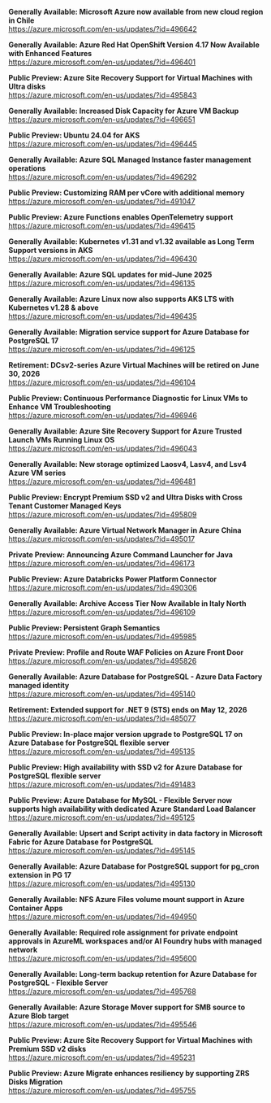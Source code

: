 **Generally Available: Microsoft Azure now available from new cloud region in Chile**  
https://azure.microsoft.com/en-us/updates/?id=496642

**Generally Available: Azure Red Hat OpenShift Version 4.17 Now Available with Enhanced Features**  
https://azure.microsoft.com/en-us/updates/?id=496401

**Public Preview: Azure Site Recovery Support for Virtual Machines with Ultra disks**  
https://azure.microsoft.com/en-us/updates/?id=495843

**Generally Available: Increased Disk Capacity for Azure VM Backup**  
https://azure.microsoft.com/en-us/updates/?id=496651

**Public Preview: Ubuntu 24.04 for AKS**  
https://azure.microsoft.com/en-us/updates/?id=496445

**Generally Available: Azure SQL Managed Instance faster management operations**  
https://azure.microsoft.com/en-us/updates/?id=496292

**Public Preview: Customizing RAM per vCore with additional memory**  
https://azure.microsoft.com/en-us/updates/?id=491047

**Public Preview: Azure Functions enables OpenTelemetry support**  
https://azure.microsoft.com/en-us/updates/?id=496415

**Generally Available: Kubernetes v1.31 and v1.32 available as Long Term Support versions in AKS**  
https://azure.microsoft.com/en-us/updates/?id=496430

**Generally Available: Azure SQL updates for mid-June 2025**  
https://azure.microsoft.com/en-us/updates/?id=496135

**Generally Available: Azure Linux now also supports AKS LTS with Kubernetes v1.28 & above**  
https://azure.microsoft.com/en-us/updates/?id=496435

**Generally Available: Migration service support for Azure Database for PostgreSQL 17**  
https://azure.microsoft.com/en-us/updates/?id=496125

**Retirement: DCsv2-series Azure Virtual Machines will be retired on June 30, 2026**  
https://azure.microsoft.com/en-us/updates/?id=496104

**Public Preview: Continuous Performance Diagnostic for Linux VMs to Enhance VM Troubleshooting**  
https://azure.microsoft.com/en-us/updates/?id=496946

**Generally Available: Azure Site Recovery Support for Azure Trusted Launch VMs Running Linux OS**  
https://azure.microsoft.com/en-us/updates/?id=496043

**Generally Available: New storage optimized Laosv4, Lasv4, and Lsv4 Azure VM series**  
https://azure.microsoft.com/en-us/updates/?id=496481

**Public Preview: Encrypt Premium SSD v2 and Ultra Disks with Cross Tenant Customer Managed Keys**  
https://azure.microsoft.com/en-us/updates/?id=495809

**Generally Available: Azure Virtual Network Manager in Azure China**  
https://azure.microsoft.com/en-us/updates/?id=495017

**Private Preview: Announcing Azure Command Launcher for Java**  
https://azure.microsoft.com/en-us/updates/?id=496173

**Public Preview: Azure Databricks Power Platform Connector**  
https://azure.microsoft.com/en-us/updates/?id=490306

**Generally Available: Archive Access Tier Now Available in Italy North**  
https://azure.microsoft.com/en-us/updates/?id=496109

**Public Preview: Persistent Graph Semantics**  
https://azure.microsoft.com/en-us/updates/?id=495985

**Private Preview: Profile and Route WAF Policies on Azure Front Door**  
https://azure.microsoft.com/en-us/updates/?id=495826

**Generally Available: Azure Database for PostgreSQL - Azure Data Factory managed identity**  
https://azure.microsoft.com/en-us/updates/?id=495140

**Retirement: Extended support for .NET 9 (STS) ends on May 12, 2026**  
https://azure.microsoft.com/en-us/updates/?id=485077

**Public Preview: In-place major version upgrade to PostgreSQL 17 on Azure Database for PostgreSQL flexible server**  
https://azure.microsoft.com/en-us/updates/?id=495135

**Public Preview: High availability with SSD v2 for Azure Database for PostgreSQL flexible server**  
https://azure.microsoft.com/en-us/updates/?id=491483

**Public Preview: Azure Database for MySQL - Flexible Server now supports high availability with dedicated Azure Standard Load Balancer**  
https://azure.microsoft.com/en-us/updates/?id=495125

**Generally Available: Upsert and Script activity in data factory in Microsoft Fabric for Azure Database for PostgreSQL**  
https://azure.microsoft.com/en-us/updates/?id=495145

**Generally Available: Azure Database for PostgreSQL support for pg_cron extension in PG 17**  
https://azure.microsoft.com/en-us/updates/?id=495130

**Generally Available: NFS Azure Files volume mount support in Azure Container Apps**  
https://azure.microsoft.com/en-us/updates/?id=494950

**Generally Available: Required role assignment for private endpoint approvals in AzureML workspaces and/or AI Foundry hubs with managed network**  
https://azure.microsoft.com/en-us/updates/?id=495600

**Generally Available: Long-term backup retention for Azure Database for PostgreSQL - Flexible Server**  
https://azure.microsoft.com/en-us/updates/?id=495768

**Generally Available: Azure Storage Mover support for SMB source to Azure Blob target**  
https://azure.microsoft.com/en-us/updates/?id=495546

**Public Preview: Azure Site Recovery Support for Virtual Machines with Premium SSD v2 disks**  
https://azure.microsoft.com/en-us/updates/?id=495231

**Public Preview: Azure Migrate enhances resiliency by supporting ZRS Disks Migration**  
https://azure.microsoft.com/en-us/updates/?id=495755